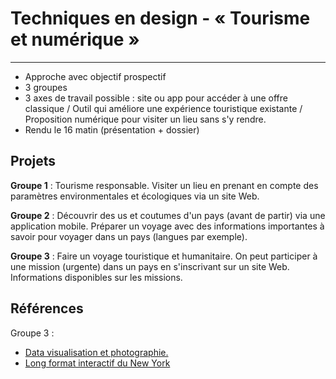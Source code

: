 # Techniques en design - « Tourisme et numérique »

---

- Approche avec objectif prospectif
- 3 groupes
- 3 axes de travail possible : site ou app pour accéder à une offre classique / Outil qui améliore une expérience touristique existante / Proposition numérique pour visiter un lieu sans s'y rendre.
- Rendu le 16 matin (présentation + dossier)



## Projets

**Groupe 1** : Tourisme responsable. Visiter un lieu en prenant en compte des paramètres environmentales et écologiques via un site Web.

**Groupe 2** : Découvrir des us et coutumes d'un pays (avant de partir) via une application mobile. Préparer un voyage avec des informations importantes à savoir pour voyager dans un pays (langues par exemple).

**Groupe 3** : Faire un voyage touristique et humanitaire. On peut participer à une mission (urgente) dans un pays en s'inscrivant sur un site Web. Informations disponibles sur les missions.

## Références

Groupe 3 :

- [Data visualisation et photographie.](<https://uxdesign.cc/data-visualization-photography-as-a-design-lens-97a56ebbfd14>)
- [Long format interactif du New York](https://www.nytimes.com/interactive/2019/07/16/world/europe/notre-dame.html)